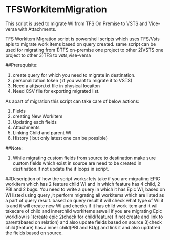 # TFSWorkitemMigration
This script is used to migrate WI from TFS On Premise to VSTS and Vice-versa with Attachments.

TFS Workitem Migration script is powershell scripts which uses TFS/Vsts apis to migrate work items based on query created.
same script can be used for migrating from
1)TFS on-premise one project to other 
2)VSTS one project to other
3)TFS to vsts,vise-versa

##Prerequisite:
1) create query for which you need to migrate in destination.
2) personalization token ( if you want to migrate it to VSTS)
3) Need a attjson.txt file in physical locaiton 
4) Need CSV file for exporting migrated list.

As apart of migration this script can take care of below actions:
1) Fields
2) creating New Workitem
3) Updating each fields
4) Attachments
5) Linking Child and parent WI 
6) History ( but only latest one can be possible)

##Note:
1) While migrating custom fields from source to destination make sure custom fields which exist in source are need to be created in destination.If not update the if loops in script.

##Description of how the script works:
lets take if you are migrating EPIC workitem which has 2 feature child WI and in which feature has 4 child, 2 PBI and 2 bugs. You need to write a query in which it has Epic WI, based on WI listed using query ,it perform migrating all workitems which are listed as a part of query result. based on query result it will check what type of WI it is and it will create new WI and checks if it has child work item and it wil takecare of child and innerchild workitems aswell
if you are migrating Epic workflow is
1)create epic
2)check for child(feature) if not create and link to parent(based on relation) and also update fields based on source
3)check child(feature) has a inner child(PBI and BUg) and link it and also updatred the fields based on source.

